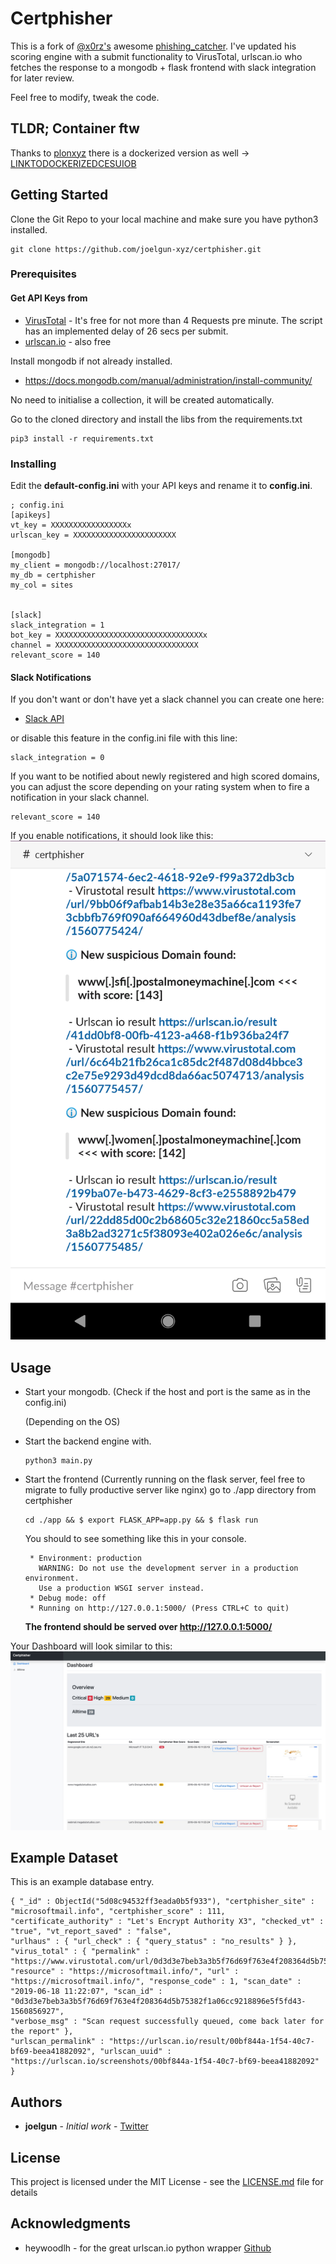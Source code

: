 # Certphisher
This is a fork of [@x0rz's](https://twitter.com/x0rz) awesome [phishing_catcher](https://github.com/x0rz/phishing_catcher).
I've updated his scoring engine with a submit functionality to VirusTotal, urlscan.io who fetches the response to a mongodb + flask frontend with slack integration for later review.

Feel free to modify, tweak the code. 

## TLDR; Container ftw
Thanks to [plonxyz](https://twitter.com/plonxyz) there is a dockerized version as well -> [LINKTODOCKERIZEDCESUIOB](LINK)


## Getting Started

Clone the Git Repo to your local machine and make sure you have python3 installed. 

```
git clone https://github.com/joelgun-xyz/certphisher.git 
```

### Prerequisites

#### Get API Keys from

* [VirusTotal](https://developers.virustotal.com/reference)  -  It's free for not more than 4 Requests pre minute. 
  The script has an implemented delay of 26 secs per submit. 
* [urlscan.io](https://urlscan.io/about-api/)  - also free


Install mongodb if not already installed. 

* https://docs.mongodb.com/manual/administration/install-community/ 

No need to initialise a collection, it will be created automatically. 

Go to the cloned directory and install the libs from the requirements.txt

```
pip3 install -r requirements.txt
```

### Installing

Edit the **default-config.ini** with your API keys and rename it to **config.ini**.

```
; config.ini
[apikeys]
vt_key = XXXXXXXXXXXXXXXXXx
urlscan_key = XXXXXXXXXXXXXXXXXXXXXXX

[mongodb]
my_client = mongodb://localhost:27017/
my_db = certphisher
my_col = sites


[slack]
slack_integration = 1
bot_key = XXXXXXXXXXXXXXXXXXXXXXXXXXXXXXXXXx
channel = XXXXXXXXXXXXXXXXXXXXXXXXXXXXXXXX
relevant_score = 140
```

#### Slack Notifications

If you don't want or don't have yet a slack channel you can create one here: 

* [Slack API](https://api.slack.com/slack-apps)

or disable this feature in the config.ini file with this line: 
```
slack_integration = 0
```

If you want to be notified about newly registered and high scored domains, 
you can adjust the score depending on your rating system when to fire a notification in your slack channel.  

```
relevant_score = 140
```


If you enable notifications, it should look like this:
![Slack](slack_notifcation.png)

## Usage 


* Start your mongodb. 
(Check if the host and port is the same as in the config.ini)

  (Depending on the OS)

* Start the backend engine with.  

  ```
  python3 main.py
  ```

* Start the frontend 
  (Currently running on the flask server, feel free to migrate to fully productive server like nginx)
  go to ./app directory from certphisher
  
  ```
  cd ./app && $ export FLASK_APP=app.py && $ flask run

  ```  
  You should to see something like this in your console.
  
  ```
   * Environment: production
     WARNING: Do not use the development server in a production environment.
     Use a production WSGI server instead.
   * Debug mode: off
   * Running on http://127.0.0.1:5000/ (Press CTRL+C to quit)
  ```
  **The frontend should be served over http://127.0.0.1:5000/**

Your Dashboard will look similar to this:
![Dashboard](certphisher_dashboard.png)



## Example Dataset

This is an example database entry. 

```
{ "_id" : ObjectId("5d08c94532ff3eada0b5f933"), "certphisher_site" : "microsoftmail.info", "certphisher_score" : 111, "certificate_authority" : "Let's Encrypt Authority X3", "checked_vt" : "true", "vt_report_saved" : "false", 
"urlhaus" : { "url_check" : { "query_status" : "no_results" } }, "virus_total" : { "permalink" : "https://www.virustotal.com/url/0d3d3e7beb3a3b5f76d69f763e4f208364d5b75382f1a06cc9218896e5f5fd43/analysis/1560856927/", 
"resource" : "https://microsoftmail.info/", "url" : "https://microsoftmail.info/", "response_code" : 1, "scan_date" : "2019-06-18 11:22:07", "scan_id" : "0d3d3e7beb3a3b5f76d69f763e4f208364d5b75382f1a06cc9218896e5f5fd43-1560856927", 
"verbose_msg" : "Scan request successfully queued, come back later for the report" }, 
"urlscan_permalink" : "https://urlscan.io/result/00bf844a-1f54-40c7-bf69-beea41882092", "urlscan_uuid" : "https://urlscan.io/screenshots/00bf844a-1f54-40c7-bf69-beea41882092" }

```



## Authors

* **joelgun** - *Initial work* - [Twitter](https://twitter.com/joelgun)


## License

This project is licensed under the MIT License - see the [LICENSE.md](LICENSE.md) file for details

## Acknowledgments

* heywoodlh - for the great urlscan.io python wrapper [Github](https://github.com/heywoodlh/urlscan-py)


